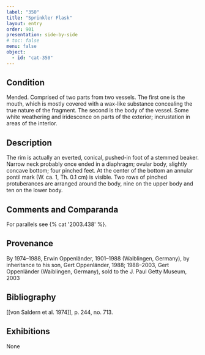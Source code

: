 ```yaml
---
label: "350"
title: "Sprinkler Flask"
layout: entry
order: 901
presentation: side-by-side
# toc: false
menu: false
object:
  - id: "cat-350"
---
```


## Condition

Mended. Comprised of two parts from two vessels. The first one is the mouth, which is mostly covered with a wax-like substance concealing the true nature of the fragment. The second is the body of the vessel. Some white weathering and iridescence on parts of the exterior; incrustation in areas of the interior.

## Description

The rim is actually an everted, conical, pushed-in foot of a stemmed beaker. Narrow neck probably once ended in a diaphragm; ovular body, slightly concave bottom; four pinched feet. At the center of the bottom an annular pontil mark (W. ca. 1, Th. 0.1 cm) is visible. Two rows of pinched protuberances are arranged around the body, nine on the upper body and ten on the lower body.

## Comments and Comparanda

For parallels see {% cat '2003.438' %}.

## Provenance

By 1974–1988, Erwin Oppenländer, 1901–1988 (Waiblingen, Germany), by inheritance to his son, Gert Oppenländer, 1988; 1988–2003, Gert Oppenländer (Waiblingen, Germany), sold to the J. Paul Getty Museum, 2003

## Bibliography

[[von Saldern et al. 1974]], p. 244, no. 713.

## Exhibitions

None
